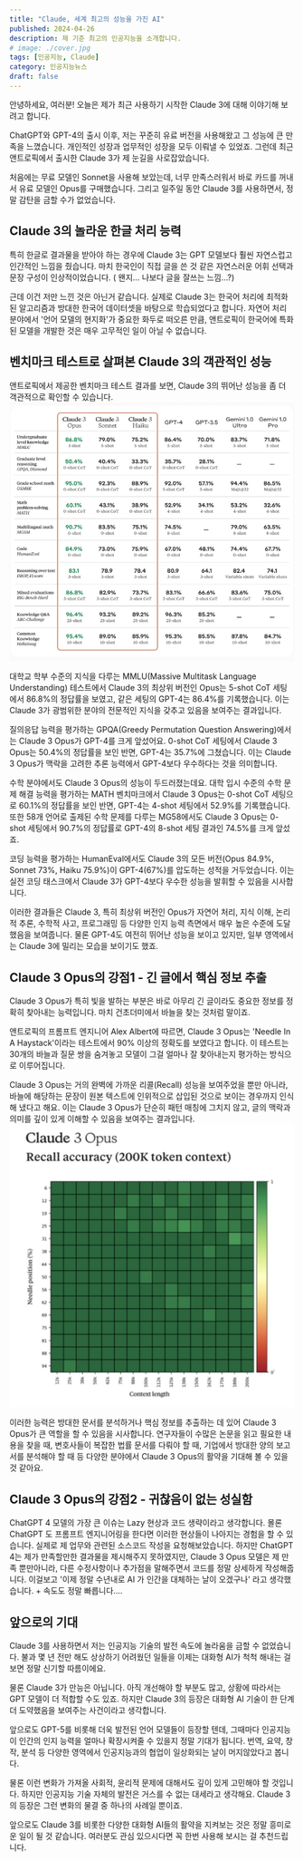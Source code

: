 ```yaml
---
title: "Claude, 세계 최고의 성능을 가진 AI"
published: 2024-04-26
description: 제 기준 최고의 인공지능을 소개합니다.
# image: ./cover.jpg
tags: [인공지능, Claude]
category: 인공지능뉴스
draft: false
---
```


안녕하세요, 여러분! 오늘은 제가 최근 사용하기 시작한 Claude 3에 대해 이야기해 보려고 합니다.

ChatGPT와 GPT-4의 출시 이후, 저는 꾸준히 유료 버전을 사용해왔고 그 성능에 큰 만족을 느꼈습니다. 개인적인 성장과 업무적인 성장을 모두 이뤄낼 수 있었죠. 그런데 최근 앤트로픽에서 출시한 Claude 3가 제 눈길을 사로잡았습니다.

처음에는 무료 모델인 Sonnet을 사용해 보았는데, 너무 만족스러워서 바로 카드를 꺼내서 유료 모델인 Opus를 구매했습니다. 그리고 일주일 동안 Claude 3를 사용하면서, 정말 감탄을 금할 수가 없었습니다.

## Claude 3의 놀라운 한글 처리 능력

특히 한글로 결과물을 받아야 하는 경우에 Claude 3는 GPT 모델보다 훨씬 자연스럽고 인간적인 느낌을 줬습니다. 마치 한국인이 직접 글을 쓴 것 같은 자연스러운 어휘 선택과 문장 구성이 인상적이었습니다. ( 왠지... 나보다 글을 잘쓰는 느낌...?)

근데 이건 저만 느낀 것은 아닌거 같습니다. 실제로 Claude 3는 한국어 처리에 최적화된 알고리즘과 방대한 한국어 데이터셋을 바탕으로 학습되었다고 합니다. 자연어 처리 분야에서 '언어 모델의 현지화'가 중요한 화두로 떠오른 만큼, 앤트로픽이 한국어에 특화된 모델을 개발한 것은 매우 고무적인 일이 아닐 수 없습니다.

## 벤치마크 테스트로 살펴본 Claude 3의 객관적인 성능

앤트로픽에서 제공한 벤치마크 테스트 결과를 보면, Claude 3의 뛰어난 성능을 좀 더 객관적으로 확인할 수 있습니다.
![image1](Claude3.webp)

대학교 학부 수준의 지식을 다루는 MMLU(Massive Multitask Language Understanding) 테스트에서 Claude 3의 최상위 버전인 Opus는 5-shot CoT 세팅에서 86.8%의 정답률을 보였고, 같은 세팅의 GPT-4는 86.4%를 기록했습니다. 이는 Claude 3가 광범위한 분야의 전문적인 지식을 갖추고 있음을 보여주는 결과입니다.

질의응답 능력을 평가하는 GPQA(Greedy Permutation Question Answering)에서는 Claude 3 Opus가 GPT-4를 크게 앞섰어요. 0-shot CoT 세팅에서 Claude 3 Opus는 50.4%의 정답률을 보인 반면, GPT-4는 35.7%에 그쳤습니다. 이는 Claude 3 Opus가 맥락을 고려한 추론 능력에서 GPT-4보다 우수하다는 것을 의미합니다.

수학 분야에서도 Claude 3 Opus의 성능이 두드러졌는데요. 대학 입시 수준의 수학 문제 해결 능력을 평가하는 MATH 벤치마크에서 Claude 3 Opus는 0-shot CoT 세팅으로 60.1%의 정답률을 보인 반면, GPT-4는 4-shot 세팅에서 52.9%를 기록했습니다. 또한 58개 언어로 출제된 수학 문제를 다루는 MG58에서도 Claude 3 Opus는 0-shot 세팅에서 90.7%의 정답률로 GPT-4의 8-shot 세팅 결과인 74.5%를 크게 앞섰죠.

코딩 능력을 평가하는 HumanEval에서도 Claude 3의 모든 버전(Opus 84.9%, Sonnet 73%, Haiku 75.9%)이 GPT-4(67%)를 압도하는 성적을 거두었습니다. 이는 실전 코딩 태스크에서 Claude 3가 GPT-4보다 우수한 성능을 발휘할 수 있음을 시사합니다.

이러한 결과들은 Claude 3, 특히 최상위 버전인 Opus가 자연어 처리, 지식 이해, 논리적 추론, 수학적 사고, 프로그래밍 등 다양한 인지 능력 측면에서 매우 높은 수준에 도달했음을 보여줍니다. 물론 GPT-4도 여전히 뛰어난 성능을 보이고 있지만, 일부 영역에서는 Claude 3에 밀리는 모습을 보이기도 했죠.

## Claude 3 Opus의 강점1 - 긴 글에서 핵심 정보 추출

Claude 3 Opus가 특히 빛을 발하는 부분은 바로 아무리 긴 글이라도 중요한 정보를 정확히 찾아내는 능력입니다. 마치 건초더미에서 바늘을 찾는 것처럼 말이죠.

앤트로픽의 프롬프트 엔지니어 Alex Albert에 따르면, Claude 3 Opus는 'Needle In A Haystack'이라는 테스트에서 90% 이상의 정확도를 보였다고 합니다. 이 테스트는 30개의 바늘과 질문 쌍을 숨겨놓고 모델이 그걸 얼마나 잘 찾아내는지 평가하는 방식으로 이루어집니다.

Claude 3 Opus는 거의 완벽에 가까운 리콜(Recall) 성능을 보여주었을 뿐만 아니라, 바늘에 해당하는 문장이 원본 텍스트에 인위적으로 삽입된 것으로 보이는 경우까지 인식해 냈다고 해요. 이는 Claude 3 Opus가 단순히 패턴 매칭에 그치지 않고, 글의 맥락과 의미를 깊이 있게 이해할 수 있음을 보여주는 결과입니다.
![image2](recall.jpeg)

이러한 능력은 방대한 문서를 분석하거나 핵심 정보를 추출하는 데 있어 Claude 3 Opus가 큰 역할을 할 수 있음을 시사합니다. 연구자들이 수많은 논문을 읽고 필요한 내용을 찾을 때, 변호사들이 복잡한 법률 문서를 다뤄야 할 때, 기업에서 방대한 양의 보고서를 분석해야 할 때 등 다양한 분야에서 Claude 3 Opus의 활약을 기대해 볼 수 있을 것 같아요.

## Claude 3 Opus의 강점2 - 귀찮음이 없는 성실함

ChatGPT 4 모델의 가장 큰 이슈는 Lazy 현상과 코드 생략이라고 생각합니다. 몰론 ChatGPT 도 프롬프트 엔지니어링을 한다면 이러한 현상들이 나아지는 경험을 할 수 있습니다.
실제로 제 업무와 관련된 소스코드 작성을 요청해보았습니다. 하지만 ChatGPT 4는 제가 만족할만한 결과물을 제시해주지 못하였지만, Claude 3 Opus 모델은 제 만족 뿐만아니라, 다른 수정사항이나 추가점을 말해주면서 코드를 정말 상세하게 작성해줍니다. 이걸보고 '이제 정말 수년내로 AI 가 인간을 대체하는 날이 오겠구나' 라고 생각했습니다. + 속도도 정말 빠릅니다....

## 앞으로의 기대

Claude 3를 사용하면서 저는 인공지능 기술의 발전 속도에 놀라움을 금할 수 없었습니다. 불과 몇 년 전만 해도 상상하기 어려웠던 일들을 이제는 대화형 AI가 척척 해내는 걸 보면 정말 신기할 따름이에요.

물론 Claude 3가 만능은 아닙니다. 아직 개선해야 할 부분도 많고, 상황에 따라서는 GPT 모델이 더 적합할 수도 있죠. 하지만 Claude 3의 등장은 대화형 AI 기술이 한 단계 더 도약했음을 보여주는 사건이라고 생각합니다.

앞으로도 GPT-5를 비롯해 더욱 발전된 언어 모델들이 등장할 텐데, 그때마다 인공지능이 인간의 인지 능력을 얼마나 확장시켜줄 수 있을지 정말 기대가 됩니다. 번역, 요약, 창작, 분석 등 다양한 영역에서 인공지능과의 협업이 일상화되는 날이 머지않았다고 봅니다.

물론 이런 변화가 가져올 사회적, 윤리적 문제에 대해서도 깊이 있게 고민해야 할 것입니다. 하지만 인공지능 기술 자체의 발전은 거스를 수 없는 대세라고 생각해요. Claude 3의 등장은 그런 변화의 물결 중 하나의 사례일 뿐이죠.

앞으로도 Claude 3를 비롯한 다양한 대화형 AI들의 활약을 지켜보는 것은 정말 흥미로운 일이 될 것 같습니다. 여러분도 관심 있으시다면 꼭 한번 사용해 보시는 걸 추천드립니다.

